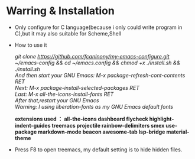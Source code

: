# Warring & Installation
* Only configure for C language(because i only could write program in C),but it may also suitable for Scheme,Shell

* How to use it</p>
  *git clone https://github.com/fcanlnony/my-emacs-configure.git ~/emacs-config && cd ~/emacs.config && chmod +x ./install.sh && ./install.sh*                
  *And then start your GNU Emacs: M-x package-refresh-cont-contents RET*                                                                                           
  *Next: M-x package-install-selected-packages RET*                                                                                             
  *Last: M-x all-the-icons-install-fonts RET*                                                                                                                     
  *After that,restart your GNU Emacs*                                                                                                                           
  *Warning: I using liberation-fonts as my GNU Emacs default fonts*

  **extensions used ： all-the-icons dashboard flycheck highlight-indent-guides treemacs projectile rainbow-delimiters smex use-package markdown-mode beacon awesome-tab lsp-bridge material-theme** 

* Press F8 to open treemacs, my default setting is to hide hidden files.

